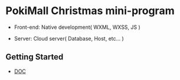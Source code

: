 # PokiMall Christmas mini-program


- Front-end: Native development( WXML, WXSS, JS )

- Server: Cloud server( Database, Host, etc... )



## Getting Started

- [DOC](https://developers.weixin.qq.com/miniprogram/dev/wxcloud/basis/getting-started.html)

